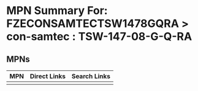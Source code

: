 



# MPN Summary For: FZECONSAMTECTSW1478GQRA > con-samtec : TSW-147-08-G-Q-RA

## MPNs
  

|MPN|Direct Links|Search Links|
| :--- | :--- | :--- |
||||

